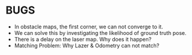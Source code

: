 # BUGS
+ In obstacle maps, the first corner, we can not converge to it.
+ We can solve this by investigating the likelihood of ground truth pose.
+ There is a delay on the laser map. Why does it happen?
+ Matching Problem: Why Lazer & Odometry can not match?